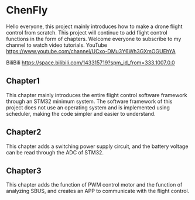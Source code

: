 # ChenFly
Hello everyone, this project mainly introduces how to make a drone flight control from scratch. This project will continue to add flight control functions in the form of chapters.
Welcome everyone to subscribe to my channel to watch video tutorials.
YouTube  https://www.youtube.com/channel/UCxo-DMu3Y6Wh3GXmOGUEhYA

BiliBili  https://space.bilibili.com/143315719?spm_id_from=333.1007.0.0

## Chapter1
This chapter mainly introduces the entire flight control software framework through an STM32 minimum system. The software framework of this project does not use an operating system and is implemented using scheduler, making the code simpler and easier to understand.

## Chapter2
This chapter adds a switching power supply circuit, and the battery voltage can be read through the ADC of STM32.

## Chapter3
This chapter adds the function of PWM control motor and the function of analyzing SBUS, and creates an APP to communicate with the flight control.
